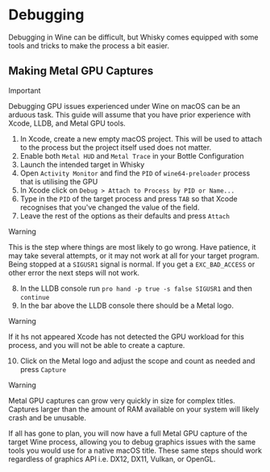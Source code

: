 # Debugging

Debugging in Wine can be difficult, but Whisky comes equipped with some tools and tricks to make the process a bit easier.

## Making Metal GPU Captures

> [!IMPORTANT]
> Debugging GPU issues experienced under Wine on macOS can be an arduous task.
> This guide will assume that you have prior experience with Xcode, LLDB, and Metal GPU tools.

1. In Xcode, create a new empty macOS project. This will be used to attach to the process but the project itself used does not matter. 
2. Enable both `Metal HUD` and `Metal Trace` in your Bottle Configuration 
3. Launch the intended target in Whisky
4. Open `Activity Monitor` and find the `PID` of `wine64-preloader` process that is utilising the GPU
5. In Xcode click on `Debug > Attach to Process by PID or Name...`
6. Type in the `PID` of the target process and press `TAB` so that Xcode recognises that you've changed the value of the field.
7. Leave the rest of the options as their defaults and press `Attach`

> [!WARNING]
> This is the step where things are most likely to go wrong.
> Have patience, it may take several attempts, or it may not work at all for your target program.
> Being stopped at a `SIGUSR1` signal is normal. If you get a `EXC_BAD_ACCESS` or other error the next steps will not work.

8. In the LLDB console run `pro hand -p true -s false SIGUSR1` and then `continue`
9. In the bar above the LLDB console there should be a Metal logo. 

> [!WARNING]
> If it hs not appeared Xcode has not detected the GPU workload for this process, and you will not be able to create a capture.

10. Click on the Metal logo and adjust the scope and count as needed and press `Capture`

> [!WARNING]
> Metal GPU captures can grow very quickly in size for complex titles.
> Captures larger than the amount of RAM available on your system will likely crash and be unusable.

If all has gone to plan, you will now have a full Metal GPU capture of the target Wine process,
allowing you to debug graphics issues with the same tools you would use for a native macOS title.
These same steps should work regardless of graphics API i.e. DX12, DX11, Vulkan, or OpenGL.